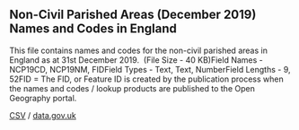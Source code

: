 ## Non-Civil Parished Areas (December 2019) Names and Codes in England

This file contains names and codes for the non-civil parished areas in England as at 31st December 2019.  (File Size - 40 KB)Field Names - NCP19CD, NCP19NM, FIDField Types - Text, Text, NumberField Lengths - 9, 52FID = The FID,
or Feature ID is created by the publication process when the names and codes /
lookup products are published to the Open Geography portal.

[CSV](../csv/251.csv) / [data.gov.uk](https://data.gov.uk/dataset/e0091e87-1ff0-4bc2-a233-033e72aff69f/non-civil-parished-areas-december-2019-names-and-codes-in-england)

